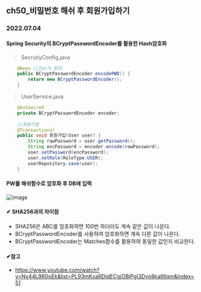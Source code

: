 ## ch50_비밀번호 해쉬 후 회원가입하기
### 2022.07.04

#### Spring Security의 BCryptPasswordEncoder를 활용한 Hash암호화
> SecrutiyConfig.java
```java
	@Bean //Ioc가 된다.
	public BCryptPasswordEncoder encodePWD() {
		return new BCryptPasswordEncoder();
	}
```

> UserService.java
```java
	@Autowired
	private BCryptPasswordEncoder encoder;
	
	//회원가입
	@Transactional
	public void 회원가입(User user) {
		String rawPassword = user.getPassword();
		String encPassword = encoder.encode(rawPassword);
		user.setPassword(encPassword);
		user.setRole(RoleType.USER);
		userRepository.save(user);
	}
```
#### PW를 해쉬함수로 암호화 후 DB에 입력
![image](https://user-images.githubusercontent.com/97611103/177109949-5c30d3fd-a153-47f4-88bf-6575abda3ec0.png)

#### ✔ SHA256과의 차이점
 - SHA256은 ABC를 암호화하면 100번 하더라도 계속 같은 값이 나온다.
 - BCryptPasswordEncoder를 사용하여 암호화하면 계속 다른 값이 나온다.
 - BCryptPasswordEncoder는 Matches함수를 활용하여 동일한 값인지 비교한다.

#### ✔참고
- https://www.youtube.com/watch?v=Ny44L9R0oEk&list=PL93mKxaRDidECgjOBjPgI3Dyo8ka6Ilqm&index=51

